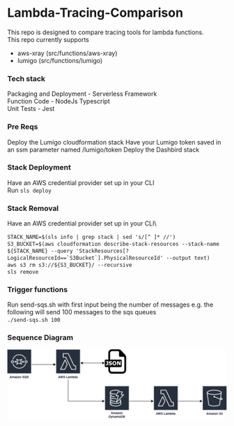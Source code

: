 # Lambda-Tracing-Comparison
This repo is designed to compare tracing tools for lambda functions.\
This repo currently supports
 * aws-xray (src/functions/aws-xray)
 * lumigo (src/functions/lumigo)

 ### Tech stack
Packaging and Deployment - Serverless Framework\
Function Code - NodeJs Typescript\
Unit Tests - Jest

### Pre Reqs
Deploy the Lumigo cloudformation stack
Have your Lumigo token saved in an ssm parameter named /lumigo/token
Deploy the Dashbird stack

### Stack Deployment
Have an AWS credential provider set up in your CLI\
Run `sls deploy`

### Stack Removal
Have an AWS credential provider set up in your CLI\
```
STACK_NAME=$(sls info | grep stack | sed 's/[^ ]* //')
S3_BUCKET=$(aws cloudformation describe-stack-resources --stack-name ${STACK_NAME} --query 'StackResources[?LogicalResourceId==`S3Bucket`].PhysicalResourceId' --output text)
aws s3 rm s3://${S3_BUCKET}/ --recursive
sls remove
```
### Trigger functions
Run send-sqs.sh with first input being the number of messages e.g. the following will send 100 messages to the sqs queues\
`./send-sqs.sh 100`

### Sequence Diagram
![application-sequece-diagram_import](application-sequece-diagram.png)